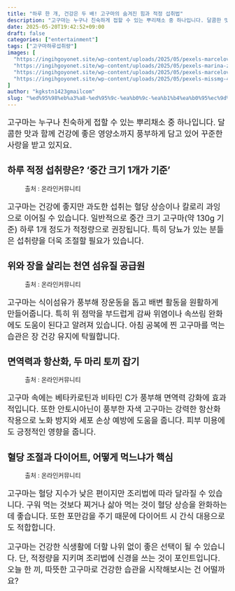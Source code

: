 ```yaml
---
title: "하루 한 개, 건강은 두 배! 고구마의 숨겨진 힘과 적정 섭취법"
description: "고구마는 누구나 친숙하게 접할 수 있는 뿌리채소 중 하나입니다. 달콤한 맛과 함께 건강에 좋은 영양소까지 풍부하게 담고 있어 꾸준한 사랑을 받고 있지요."
date: 2025-05-20T19:42:52+09:00
draft: false
categories: ["entertainment"]
tags: ["고구마하루섭취량"]
images: [
  "https://ingihgoyonet.site/wp-content/uploads/2025/05/pexels-marceloverfe-13059602-1-1024x681.jpg"
  "https://ingihgoyonet.site/wp-content/uploads/2025/05/pexels-marina-zasorina-9465990-768x1024.jpg"
  "https://ingihgoyonet.site/wp-content/uploads/2025/05/pexels-marceloverfe-13059602-2-1024x681.jpg"
  "https://ingihgoyonet.site/wp-content/uploads/2025/05/pexels-missmg-4375373-768x1024.jpg"
]
author: "kgkstn1423gmailcom"
slug: "%ed%95%98%eb%a3%a8-%ed%95%9c-%ea%b0%9c-%ea%b1%b4%ea%b0%95%ec%9d%80-%eb%91%90-%eb%b0%b0-%ea%b3%a0%ea%b5%ac%eb%a7%88%ec%9d%98-%ec%88%a8%ea%b2%a8%ec%a7%84-%ed%9e%98%ea%b3%bc-%ec%a0%81%ec%a0%95"
---
```


<p style="font-size:18px">고구마는 누구나 친숙하게 접할 수 있는 뿌리채소 중 하나입니다. 달콤한 맛과 함께 건강에 좋은 영양소까지 풍부하게 담고 있어 꾸준한 사랑을 받고 있지요.</p> <h2 >하루 적정 섭취량은? ‘중간 크기 1개가 기준’</h2> <figure ><img src="https://ingihgoyonet.site/wp-content/uploads/2025/05/pexels-marceloverfe-13059602-1-1024x681.jpg" alt="" style="aspect-ratio:16/9;object-fit:cover"/><figcaption >출처 : 온라인커뮤니티</figcaption></figure> <p style="font-size:18px">고구마는 건강에 좋지만 과도한 섭취는 혈당 상승이나 칼로리 과잉으로 이어질 수 있습니다. 일반적으로 중간 크기 고구마(약 130g 기준) 하루 1개 정도가 적정량으로 권장됩니다. 특히 당뇨가 있는 분들은 섭취량을 더욱 조절할 필요가 있습니다.</p> <h2 >위와 장을 살리는 천연 섬유질 공급원</h2> <figure ><img src="https://ingihgoyonet.site/wp-content/uploads/2025/05/pexels-marina-zasorina-9465990-768x1024.jpg" alt="" style="aspect-ratio:16/9;object-fit:cover"/><figcaption >출처 : 온라인커뮤니티</figcaption></figure> <p style="font-size:18px">고구마는 식이섬유가 풍부해 장운동을 돕고 배변 활동을 원활하게 만들어줍니다. 특히 위 점막을 부드럽게 감싸 위염이나 속쓰림 완화에도 도움이 된다고 알려져 있습니다. 아침 공복에 찐 고구마를 먹는 습관은 장 건강 유지에 탁월합니다.</p> <h2 >면역력과 항산화, 두 마리 토끼 잡기</h2> <figure ><img src="https://ingihgoyonet.site/wp-content/uploads/2025/05/pexels-marceloverfe-13059602-2-1024x681.jpg" alt="" style="aspect-ratio:16/9;object-fit:cover"/><figcaption >출처 : 온라인커뮤니티</figcaption></figure> <p style="font-size:18px">고구마 속에는 베타카로틴과 비타민 C가 풍부해 면역력 강화에 효과적입니다. 또한 안토시아닌이 풍부한 자색 고구마는 강력한 항산화 작용으로 노화 방지와 세포 손상 예방에 도움을 줍니다. 피부 미용에도 긍정적인 영향을 줍니다.</p> <h2 >혈당 조절과 다이어트, 어떻게 먹느냐가 핵심</h2> <figure ><img src="https://ingihgoyonet.site/wp-content/uploads/2025/05/pexels-missmg-4375373-768x1024.jpg" alt="" /><figcaption >출처 : 온라인커뮤니티</figcaption></figure> <p style="font-size:18px">고구마는 혈당 지수가 낮은 편이지만 조리법에 따라 달라질 수 있습니다. 구워 먹는 것보다 찌거나 삶아 먹는 것이 혈당 상승을 완화하는 데 좋습니다. 또한 포만감을 주기 때문에 다이어트 시 간식 대용으로도 적합합니다.</p> <p style="font-size:18px">고구마는 건강한 식생활에 더할 나위 없이 좋은 선택이 될 수 있습니다. 단, 적정량을 지키며 조리법에 신경을 쓰는 것이 포인트입니다. 오늘 한 끼, 따뜻한 고구마로 건강한 습관을 시작해보시는 건 어떨까요?</p>